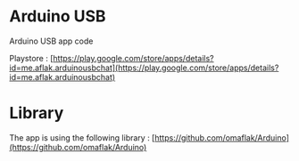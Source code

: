 # Arduino USB
Arduino USB app code

Playstore : [https://play.google.com/store/apps/details?id=me.aflak.arduinousbchat](https://play.google.com/store/apps/details?id=me.aflak.arduinousbchat)
# Library
The app is using the following library : [https://github.com/omaflak/Arduino](https://github.com/omaflak/Arduino)
